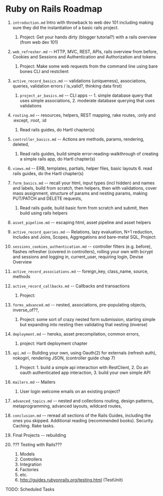 # Ruby on Rails Roadmap

1. `introduction.md` Intro with throwback to web dev 101 including making sure they did the instantiation of a basic rails project.
    1. Project: Get your hands dirty (blogger tutorial?) with a rails overview (from web dev 101)

2. `web_refresher.md` -- HTTP, MVC, REST, APIs, rails overview from before, Cookies and Sessions and Authentication and Authorization and tokens
    1. Project: Make some web requests from the command line using bare bones CLI and restclient

3. `active_record_basics.md` -- validations (uniqueness), associations, queries, validation errors / is_valid?, thinking data first)
    1. `project_ar_basics.md` -- CLI apps -- 1. simple database query that uses simple associations, 2. moderate database querying that uses validations

3. `routing.md` -- resources, helpers, REST mapping, rake routes, :only and :except, :root, :id 
    1. Read rails guides, do Hartl chapter(s)

4. `controller_basics.md` -- Actions are methods, params, rendering, deleted, 
    1. Read rails guides, build simple error-reading-walkthrough of creating a simple rails app, do Hartl chapter(s)

5. `views.md` -- ERB, templates, partials, helper files, basic layouts
    6. read rails guides, do the Hartl chapter(s)

6. `form_basics.md` -- recall your html, input types (incl hidden) and names and labels, build from scratch, then helpers, then with validations, cover mass assignment, structure of params and nesting params, making PUT/PATCH and DELETE requests, 
    1. Read rails guide, build basic form from scratch and submit, then build using rails helpers

3. `asset_pipeline.md` -- escaping html, asset pipeline and asset helpers

7. `active_record_queries.md` -- Relations, lazy evaluation, N+1 reduction, Includes and Joins, Scopes, Aggregations and bare-metal SQL, 
    Project: 

4. `sessions_cookies_authentication.md` -- controller filters (e.g. before), flashes refresher (covered in controllers), rolling your own with bcrypt and sessions and logging in, current_user, requiring login, Devise Overview

1. `active_record_associations.md` -- foreign_key, class_name, source, methods

1. `active_record_callbacks.md` -- Callbacks and transactions
    1. Project: 

7. `forms_advanced.md` -- nested, associations, pre-populating objects, inverse_of??, 
    1. Project: some sort of crazy nested form submission, starting simple but expanding into nesting then validating that nesting (inverse)

5. `deployment.md` -- heroku, asset precompilation, common errors, 
    1. project: Hartl deployment chapter

6. `api.md` -- Building your own, using Oauth(2) for externals (refresh auth), nokogiri, rendering JSON, (controller guide chap 7)
    1. Project: 1. build a simple api interaction with RestClient, 2. Do an oauth authenticated app interaction, 3. build your own simple API

7. `mailers.md` -- Mailers
    1. User login welcome emails on an existing project?

8. `advanced_topics.md` -- nested and collections routing, design patterns, metaprogramming, advanced layouts, wildcard routes,

1. `conclusion.md` -- reread all sections of the Rails Guides, including the ones you skipped.  Additional reading (recommended books).  Security.  Caching. Rake tasks.
 
8. Final Projects -- rebuilding
9. ??? Testing with Rails???
    1. Models
    2. Controllers
    3. Integration
    4. Factories
    5. etc.
    6. http://guides.rubyonrails.org/testing.html (TestUnit)

TODO: Scheduled Tasks


